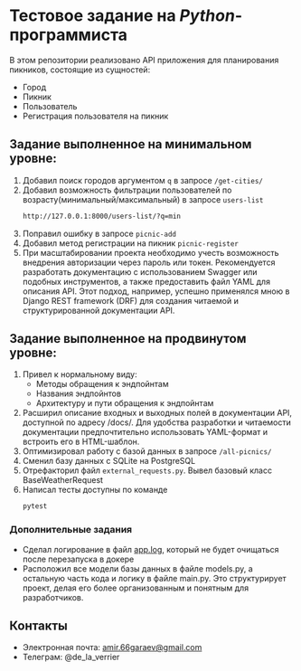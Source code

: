 # Тестовое задание на _Python_-программиста

В этом репозитории реализовано API приложения для планирования пикников, состоящие из сущностей:
 - Город
 - Пикник
 - Пользователь
 - Регистрация пользователя на пикник

## Задание выполненное на минимальном уровне:
1. Добавил поиск городов аргументом `q` в запросе `/get-cities/` 
2. Добавил возможность фильтрации пользователей по возрасту(минимальный/максимальный) в запросе `users-list` 
   ```bash
   http://127.0.0.1:8000/users-list/?q=min
3. Поправил ошибку в запросе `picnic-add`
4. Добавил метод регистрации на пикник `picnic-register`
5. При масштабировании проекта необходимо учесть возможность внедрения авторизации через пароль или токен. Рекомендуется разработать документацию с использованием Swagger или подобных инструментов, а также предоставить файл YAML для описания API. Этот подход, например, успешно применялся мною в Django REST framework (DRF) для создания читаемой и структурированной документации API.

## Задание выполненное на продвинутом уровне:
1. Привел к нормальному виду:
     - Методы обращения к эндпойнтам
     - Названия эндпойнтов
     - Архитектуру и пути обращения к эндпойнтам
2. Расширил описание входных и выходных полей в документации API, доступной по адресу /docs/. Для удобства разработки и читаемости документации предпочтительно использовать YAML-формат и встроить его в HTML-шаблон.
3. Оптимизировал работу с базой данных в запросе `/all-picnics/`
4. Сменил базу данных с SQLite на PostgreSQL
5. Отрефакторил файл `external_requests.py`. Вывел базовый класс BaseWeatherRequest 
6. Написал тесты доступны по команде
   ```bash
   pytest  

### Дополнительные задания
  - Сделал логирование в файл [app.log](src%2Fapp.log), который не будет очищаться после перезапуска в докере
  - Расположил все модели базы данных в файле models.py, а остальную часть кода и логику в файле main.py. Это структурирует проект, делая его более организованным и понятным для разработчиков.

## Контакты
- Электронная почта: amir.66garaev@gmail.com
- Телеграм: @de_la_verrier